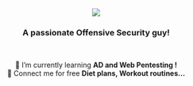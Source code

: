 <h1 align="center">
    <img src="https://readme-typing-svg.herokuapp.com/?font=Righteous&size=35&center=true&vCenter=true&width=500&height=70&duration=4000&lines=Hi+There!+👋;+I'm+Shree+!;" />
</h1>
<h3 align="center">A passionate Offensive Security guy! </h3>  
<br>
<div align="center">
    
 🌱 I’m currently learning **AD and Web Pentesting  !**  
 💪 Connect me for free **Diet plans, Workout routines...**
 
 </div>

